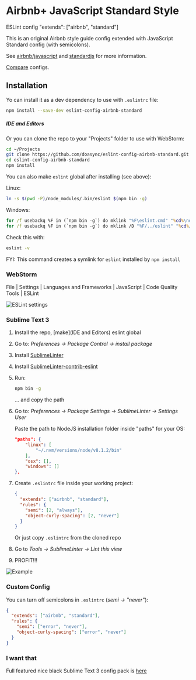 # Airbnb+ JavaScript Standard Style

ESLint config "extends": ["airbnb", "standard"]

This is an original Airbnb style guide config extended with JavaScript Standard config (with semicolons).

See [airbnb/javascript] and [standardjs] for more information.

[Compare] configs.

[airbnb/javascript]: https://github.com/airbnb/javascript
[standardjs]: https://standardjs.com/
[Compare]: https://npmcompare.com/compare/eslint-config-airbnb,standard

## Installation

Yo can install it as a dev dependency to use with `.eslintrc` file:

```bash
npm install --save-dev eslint-config-airbnb-standard
```

##### IDE and Editors

Or you can clone the repo to your "Projects" folder to use with WebStorm:

```bash
cd ~/Projects
git clone https://github.com/doasync/eslint-config-airbnb-standard.git
cd eslint-config-airbnb-standard
npm install
```

You can also make `eslint` global after installing (see above):

Linux:
```bash
ln -s $(pwd -P)/node_modules/.bin/eslint $(npm bin -g)
```

Windows:
```cmd
for /f usebackq %F in (`npm bin -g`) do mklink "%F\eslint.cmd" "%cd%\node_modules\.bin\eslint.cmd"
for /f usebackq %F in (`npm bin -g`) do mklink /D "%F/../eslint" "%cd%/node_modules/eslint"
```

Check this with:
```bash
eslint -v
```

FYI: This command creates a symlink for `eslint` installed by `npm install`

### WebStorm

File | Settings | Languages and Frameworks | JavaScript | Code Quality Tools | ESLint

![ESLint settings](http://i.imgur.com/zqbsG0p.png)

### Sublime Text 3

1. Install the repo, [make](IDE and Editors) eslint global

2. Go to: *Preferences -> Package Control -> install package*

3. Install [SublimeLinter](https://packagecontrol.io/packages/SublimeLinter)

4. Install [SublimeLinter-contrib-eslint](https://packagecontrol.io/packages/SublimeLinter-contrib-eslint)

5. Run:
    ```bash
    npm bin -g
    ```
    ... and copy the path
6. Go to: *Preferences -> Package Settings -> SublimeLinter -> Settings User*

   Paste the path to NodeJS installation folder inside "paths" for your OS:
    ```json
    "paths": {
        "linux": [
            "~/.nvm/versions/node/v8.1.2/bin"
        ],
        "osx": [],
        "windows": []
    },
    ```
7. Create `.eslintrc` file inside your working project:
    ```json
    {
      "extends": ["airbnb", "standard"],
      "rules": {
        "semi": [2, "always"],
        "object-curly-spacing": [2, "never"]
      }
    }
    ```
    Or just copy `.eslintrc` from the cloned repo

8. Go to *Tools -> SublimeLinter -> Lint this view*

9. PROFIT!!!

![Example](http://i.imgur.com/wRwDALx.png)

### Custom Config

You can turn off semicolons in `.eslintrc` (*semi -> "never"*):

```json
{
  "extends": ["airbnb", "standard"],
  "rules": {
    "semi": ["error", "never"],
    "object-curly-spacing": ["error", "never"]
  }
}
```
### I want that

Full featured nice black Sublime Text 3 config pack is [here](https://github.com/doasync/sublime-text-3-settings)
